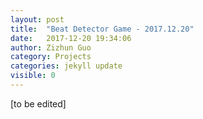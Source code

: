 ```yaml
---
layout: post
title:  "Beat Detector Game - 2017.12.20"
date:   2017-12-20 19:34:06
author: Zizhun Guo
category: Projects
categories: jekyll update
visible: 0
---
```


[to be edited]